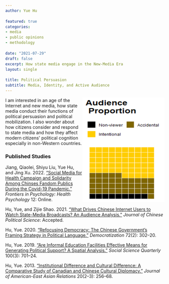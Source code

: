 ```yaml
---
author: Yue Hu

featured: true
categories:
- media
- public opinions
- methodology

date: "2021-07-29"
draft: false
excerpt: How state media engage in the New-Media Era
layout: single

title: Political Persuasion 
subtitle: Media, Identity, and Active Audience
---
```


<img src="featured-hex.png" width = "260" height = "330" align="right" />

I am interested in an age of the Internet and new media, how state media conduct their functions of political persuasion and political mobilization. I also wonder about how citizens consider and respond to state media and how they affect modern citizens' political cognition especially in non-Western countries.

### Published Studies

Jiang, Qiaolei, Shiyu Liu, Yue Hu, and Jing Xu. 2022. [“Social Media for Health Campaign and Solidarity Among Chinses Fandom Publics During the Covid-19 Pandemic.”](https://www.frontiersin.org/article/10.3389/fpsyg.2021.824377) *Frontiers in Psychology: Health Psychology* 12: Online.

Hu, Yue, and Zijie Shao. 2021. [“What Drives Chinese Internet Users to Watch State-Media Broadcasts? An Audience Analysis.”](https://www.researchgate.net/publication/353571814_What_Drives_Chinese_Internet_Users_to_Watch_State-Media_Broadcasts_An_Audience_Analysis) *Journal of Chinese Political Science*: Accepted.

Hu, Yue. 2020. [“Refocusing Democracy: The Chinese Government’s Framing Strategy in Political Language.”](https://www.tandfonline.com/doi/abs/10.1080/13510347.2019.1690461) *Democratization* 72(2): 302–20.

Hu, Yue. 2019. [“Are Informal Education Facilities Effective Means for Generating Political Support? A Spatial Analysis.”](https://onlinelibrary.wiley.com/doi/full/10.1111/ssqu.12589) *Social Science Quarterly* 100(3): 701–24.

Hu, Yue. 2013. [“Institutional Difference and Cultural Difference: A Comparative Study of Canadian and Chinese Cultural Diplomacy.”](https://brill.com/view/journals/jaer/20/2-3/article-p256_11.xml) *Journal of American-East Asian Relations* 20(2–3): 256–68.


